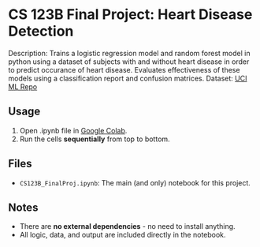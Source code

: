 # CS 123B Final Project: Heart Disease Detection
Description: Trains a logistic regression model and random forest model in python using a dataset of subjects with and without heart disease in order to predict occurance of heart disease. Evaluates effectiveness of these models using a classification report and confusion matrices.
Dataset: [UCI ML Repo](https://archive.ics.uci.edu/dataset/45/heart+disease)

## Usage
1. Open .ipynb file in [Google Colab](https://colab.research.google.com).
2. Run the cells **sequentially** from top to bottom. 

## Files
- `CS123B_FinalProj.ipynb`: The main (and only) notebook for this project.

## Notes
- There are **no external dependencies** - no need to install anything.
- All logic, data, and output are included directly in the notebook.
